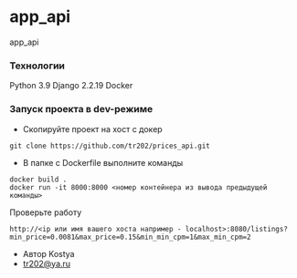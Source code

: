 # app_api
app_api
### Технологии
Python 3.9
Django 2.2.19
Docker
### Запуск проекта в dev-режиме
- Скопируйте проект на хост с докер 
```
git clone https://github.com/tr202/prices_api.git
```
- В папке с Dockerfile выполните команды
```
docker build .
docker run -it 8000:8000 <номер контейнера из вывода предыдущей команды>
``` 
Проверьте работу
```
http://<ip или имя вашего хоста например - localhost>:8080/listings?min_price=0.0081&max_price=0.15&min_min_cpm=1&max_min_cpm=2
```
- Автор Kostya
- tr202@ya.ru
